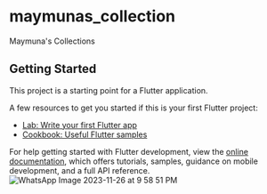 # maymunas_collection

Maymuna's Collections

## Getting Started

This project is a starting point for a Flutter application.

A few resources to get you started if this is your first Flutter project:

- [Lab: Write your first Flutter app](https://docs.flutter.dev/get-started/codelab)
- [Cookbook: Useful Flutter samples](https://docs.flutter.dev/cookbook)

For help getting started with Flutter development, view the
[online documentation](https://docs.flutter.dev/), which offers tutorials,
samples, guidance on mobile development, and a full API reference.
![WhatsApp Image 2023-11-26 at 9 58 51 PM](https://github.com/ecsemamun/maymuna_collection/assets/98883704/e8944a5b-00bc-4aad-987d-faa2cb04fd0b)

